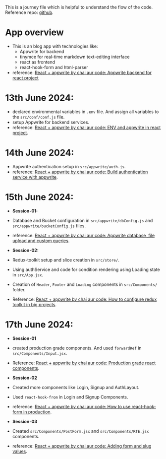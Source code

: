 This is a journey file which is helpful to understand the flow of the code.
Reference repo: [github](https://github.com/hiteshchoudhary/chai-aur-react/tree/main/12MegaBlog).

# App overview

- This is an blog app with technologies like:
  - Appwrite for backend
  - tinymce for real-time markdown text-editing interface
  - react as frontend
  - react-hook-form and html-parser
- reference: [React + appwrite by chai aur code: Appwrite backend for react project](https://youtu.be/zLWif1pFYJg?si=2LJeXcZ_JfC-k3W-)

# 13th June 2024:

- declared environmental variables in `.env` file. And assign all variables to the `src/conf/conf.js` file.
- setup Appwrite for backend services.
- reference: [React + appwrite by chai aur code: ENV and appwrite in react project](https://youtu.be/zLWif1pFYJg?si=--tKqamgGCFow_5f).

# 14th June 2024:

- Appwrite authentication setup in `src/appwrite/auth.js`.
- reference: [React + appwrite by chai aur code: Build authentication service with appwrite](https://youtu.be/0Py5cGGW2lE?si=QEOMRYZOxO2GtVx-).

# 15th June 2024:

- **Session-01:**
- Database and Bucket configuration in `src/appwrite/dbConfig.js` and `src/appwrite/bucketConfig.js` files.
- reference: [React + appwrite by chai aur code: Appwrite database, file upload and custom queries](https://youtu.be/lzx52HnWh4Y?si=iTBlW2E3ftVeEtGy).

- **Session-02:**
- Redux-toolkit setup and slice creation in `src/store/`.
- Using authService and code for condition rendering using Loading state in `src/App.jsx`.
- Creation of `Header`, `Footer` and `Loading` components in `src/Components/` folder.
- Reference: [React + appwrite by chai aur code: How to configure redux toolkit in big projects](https://youtu.be/8QGKg_W5sDQ?si=Z7Zz5huUP1J0Ci35).

# 17th June 2024:

- **Session-01**
- created production grade components. And used `forwardRef` in `src/Components/Input.jsx`.
- Reference: [React + appwrite by chai aur code: Production grade react components](https://youtu.be/BSaYsHVpaK0?si=aaA2K2sUwPo3-Yeh).

- **Session-02**
- Created more components like Login, Signup and AuthLayout.
- Used `react-hook-from` in Login and Signup Components.
- reference: [React + appwrite by chai aur code: How to use react-hook-form in production](https://youtu.be/lfMyCuB6xfc?si=eA7czUJq87GPhdFJ).

- **Session-03**
- Created `src/Components/PostForm.jsx` and `src/Components/RTE.jsx` components.
- reference: [React + appwrite by chai aur code: Adding form and slug values](https://youtu.be/-6LvNku2nJE?si=WZwlD-eeKainJbjJ).
